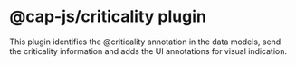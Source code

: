 # @cap-js/criticality plugin

This plugin identifies the @criticality annotation in the data models, send the criticality information and adds the UI annotations for visual indication.